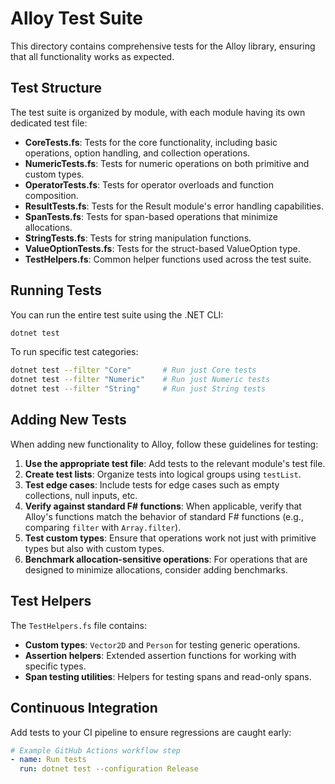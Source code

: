 # Alloy Test Suite

This directory contains comprehensive tests for the Alloy library, ensuring that all functionality works as expected.

## Test Structure

The test suite is organized by module, with each module having its own dedicated test file:

- **CoreTests.fs**: Tests for the core functionality, including basic operations, option handling, and collection operations.
- **NumericTests.fs**: Tests for numeric operations on both primitive and custom types.
- **OperatorTests.fs**: Tests for operator overloads and function composition.
- **ResultTests.fs**: Tests for the Result module's error handling capabilities.
- **SpanTests.fs**: Tests for span-based operations that minimize allocations.
- **StringTests.fs**: Tests for string manipulation functions.
- **ValueOptionTests.fs**: Tests for the struct-based ValueOption type.
- **TestHelpers.fs**: Common helper functions used across the test suite.

## Running Tests

You can run the entire test suite using the .NET CLI:

```bash
dotnet test
```

To run specific test categories:

```bash
dotnet test --filter "Core"       # Run just Core tests
dotnet test --filter "Numeric"    # Run just Numeric tests
dotnet test --filter "String"     # Run just String tests
```

## Adding New Tests

When adding new functionality to Alloy, follow these guidelines for testing:

1. **Use the appropriate test file**: Add tests to the relevant module's test file.
2. **Create test lists**: Organize tests into logical groups using `testList`.
3. **Test edge cases**: Include tests for edge cases such as empty collections, null inputs, etc.
4. **Verify against standard F# functions**: When applicable, verify that Alloy's functions match the behavior of standard F# functions (e.g., comparing `filter` with `Array.filter`).
5. **Test custom types**: Ensure that operations work not just with primitive types but also with custom types.
6. **Benchmark allocation-sensitive operations**: For operations that are designed to minimize allocations, consider adding benchmarks.

## Test Helpers

The `TestHelpers.fs` file contains:

- **Custom types**: `Vector2D` and `Person` for testing generic operations.
- **Assertion helpers**: Extended assertion functions for working with specific types.
- **Span testing utilities**: Helpers for testing spans and read-only spans.

## Continuous Integration

Add tests to your CI pipeline to ensure regressions are caught early:

```yaml
# Example GitHub Actions workflow step
- name: Run tests
  run: dotnet test --configuration Release
```